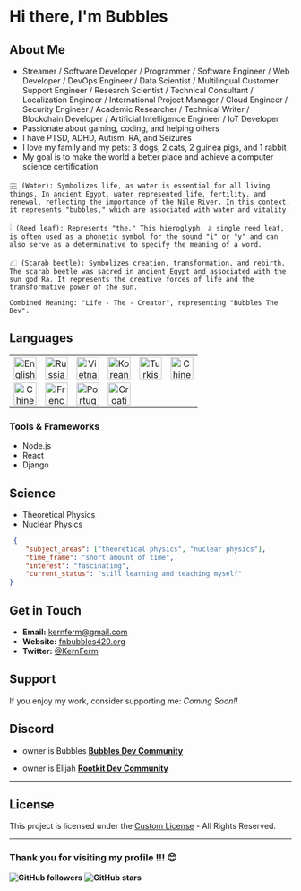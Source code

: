 # Hi there, I'm Bubbles

## About Me
- Streamer / Software Developer / Programmer / Software Engineer / Web Developer / DevOps Engineer / Data Scientist / Multilingual Customer Support Engineer / Research Scientist / Technical Consultant / Localization Engineer / International Project Manager / Cloud Engineer / Security Engineer / Academic Researcher / Technical Writer / Blockchain Developer / Artificial Intelligence Engineer / IoT Developer
- Passionate about gaming, coding, and helping others
- I have PTSD, ADHD, Autism, RA, and Seizures
- I love my family and my pets: 3 dogs, 2 cats, 2 guinea pigs, and 1 rabbit
- My goal is to make the world a better place and achieve a computer science certification

```
𓈗 (Water): Symbolizes life, as water is essential for all living things. In ancient Egypt, water represented life, fertility, and renewal, reflecting the importance of the Nile River. In this context, it represents "bubbles," which are associated with water and vitality.

𓇋 (Reed leaf): Represents "the." This hieroglyph, a single reed leaf, is often used as a phonetic symbol for the sound "i" or "y" and can also serve as a determinative to specify the meaning of a word.

𓆎 (Scarab beetle): Symbolizes creation, transformation, and rebirth. The scarab beetle was sacred in ancient Egypt and associated with the sun god Ra. It represents the creative forces of life and the transformative power of the sun.

Combined Meaning: "Life - The - Creator", representing "Bubbles The Dev".
```

## Languages

<table>
  <tr>
    <td align="center"><img src="https://upload.wikimedia.org/wikipedia/en/a/a4/Flag_of_the_United_States.svg" alt="English" style="height: 40px;"></td>
    <td align="center"><img src="https://upload.wikimedia.org/wikipedia/en/f/f3/Flag_of_Russia.svg" alt="Russian" style="height: 40px;"></td>
    <td align="center"><img src="https://upload.wikimedia.org/wikipedia/commons/2/21/Flag_of_Vietnam.svg" alt="Vietnamese" style="height: 40px;"></td>
    <td align="center"><img src="https://upload.wikimedia.org/wikipedia/commons/0/09/Flag_of_South_Korea.svg" alt="Korean" style="height: 40px;"></td>
    <td align="center"><img src="https://upload.wikimedia.org/wikipedia/commons/b/b4/Flag_of_Turkey.svg" alt="Turkish" style="height: 40px;"></td>
    <td align="center"><img src="https://upload.wikimedia.org/wikipedia/commons/f/f3/Flag_of_the_People%27s_Republic_of_China.svg" alt="Chinese" style="height: 40px;"></td>
  </tr>
  <tr>
    <td align="center"><img src="https://upload.wikimedia.org/wikipedia/commons/f/f3/Flag_of_the_People%27s_Republic_of_China.svg" alt="Chinese" style="height: 40px;"></td>
    <td align="center"><img src="https://upload.wikimedia.org/wikipedia/en/c/c3/Flag_of_France.svg" alt="French" style="height: 40px;"></td>
    <td align="center"><img src="https://upload.wikimedia.org/wikipedia/commons/5/5c/Flag_of_Portugal.svg" alt="Portuguese" style="height: 40px;"></td>
    <td align="center"><img src="https://upload.wikimedia.org/wikipedia/commons/1/1b/Flag_of_Croatia.svg" alt="Croatian" style="height: 40px;"></td>
    <td align="center"></td>
    <td align="center"></td>
  </tr>
</table>




### Tools & Frameworks
- Node.js
- React
- Django

## Science
- Theoretical Physics
- Nuclear Physics

```json
 {
    "subject_areas": ["theoretical physics", "nuclear physics"],
    "time_frame": "short amount of time",
    "interest": "fascinating",
    "current_status": "still learning and teaching myself"
}
```
## Get in Touch
- **Email:** kernferm@gmail.com
- **Website:** [fnbubbles420.org](http://fnbubbles420.org)
- **Twitter:** [@KernFerm](https://twitter.com/KernFerm)

## Support
If you enjoy my work, consider supporting me: *Coming Soon!!*

## Discord

- owner is Bubbles [**Bubbles Dev Community**](https://discord.gg/NT38Va6vQA)

- owner is Elijah [**Rootkit Dev Community**](https://discord.gg/rootkitorg)

-----
## License
This project is licensed under the [Custom License](https://github.com/KernFerm/KernFerm/blob/main/LICENSE) - All Rights Reserved.

-----

### **Thank you for visiting my profile !!! 😊**

**![GitHub followers](https://img.shields.io/github/followers/KernFerm?label=Follow&style=social)**
**![GitHub stars](https://img.shields.io/github/stars/KernFerm?label=Stars&style=social)**
